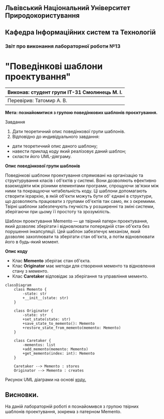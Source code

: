 ## Львівський Національний Університет Природокористування
## Кафедра Інформаційних систем та Технологій



### Звіт про виконання лабораторної роботи №13
# "Поведінкові шаблони проектування"



| Виконав: студент групи ІТ-31 Смолинець М. І. |
|----------------------------------------------|
| Перевірив: Татомир А. В.                     | 




**Мета: познайомитися з групою поведінкових шаблонів проєктування.**


Завдання 

1. Дати теоретичний опис поведінкової  групи шаблонів.
2. Відповідно до индивідуального завдання:
- дати теоретичний опис даного шаблону;
- навести приклад коду який реалізовує даний шаблон;
- скласти його UML-діяграму.


**Опис поведінкової групи шаблонів**

Поведінкові шаблони проектування спрямовані на організацію та 
структурування класів і об'єктів у системі. Вони дозволяють 
ефективно взаємодіяти між різними елементами програми, спрощуючи 
зв'язки між ними та покращуючи читабельність коду. Ці шаблони 
допомагають створити ієрархію, в якій об'єкти можуть бути об'
єднані в структури, що дозволяють працювати з групами об'єктів 
так само, як з окремими. Твірні шаблони забезпечують гнучкість у 
розширенні та зміні системи, зберігаючи при цьому її простоту та 
зрозумілість.

Шаблон проектування Memento — це твірний патерн проектування, який дозволяє 
зберігати і відновлювати попередній стан об'єкта без порушення
інкапсуляції. Цей шаблон забезпечує механізм, який дозволяє 
захоплювати та зберігати стан об'єкта, а потім відновлювати його 
в будь-який момент.

**Опис коду**

 - Клас **Memento** зберігає стан об'єкта.
 - Клас **Originator** має методи для створення мементо та відновлення стану з мементо.
 - Клас **Caretaker** відповідає за зберігання та управління мементо.

```mermaid
classDiagram
    class Memento {
        -state: str
        +__init__(state: str)
    }

    class Originator {
        -state: str
        +set_state(state: str)
        +save_state_to_memento(): Memento
        +restore_state_from_memento(memento: Memento)
    }

    class Caretaker {
        -mementos: list
        +add_memento(memento: Memento)
        +get_memento(index: int): Memento
    }

    Caretaker --> Memento : stores
    Originator --> Memento : creates
```
Рисунок UML діаграми на основі [коду.](./momentomory.py)


## Висновки.

На даній лабораторній роботі я познайомився з групою твірних
шаблонів проектування, зокрема з патерном Memento.